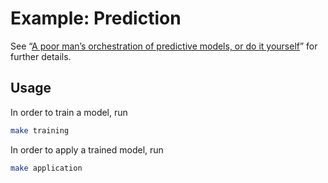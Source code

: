 # Example: Prediction

See “[A poor man’s orchestration of predictive models, or do it
yourself][article]” for further details.

## Usage

In order to train a model, run

```sh
make training
```

In order to apply a trained model, run

```sh
make application
```

[article]: https://blog.ivanukhov.com/2019/07/01/orchestration.html
